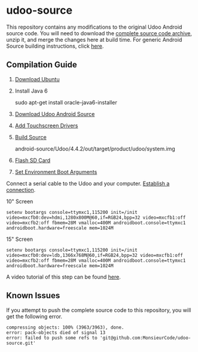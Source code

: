 # udoo-source

This repository contains any modifications to the original Udoo Android source code. 
You will need to download the [complete source code archive](http://udoo.org/download/files/Sources/), unzip it, and merge the changes here at build time. For generic Android Source building instructions, click [here](http://source.android.com/source/building.html).

## Compilation Guide

1) [Download Ubuntu](http://www.ubuntu.com/download)

2) Install Java 6

    sudo apt-get install oracle-java6-installer

3) [Download Udoo Android Source](http://udoo.org/download/files/Sources/)

4) [Add Touchscreen Drivers](http://www.chalk-elec.com/?p=2028)

5) [Build Source](http://elinux.org/UDOO_compile_Android_4.2.2_from_sources)

    android-source/Udoo/4.4.2/out/target/product/udoo/system.img

6) [Flash SD Card](http://www.tweaking4all.com/hardware/raspberry-pi/macosx-apple-pi-baker/) 

7) [Set Environment Boot Arguments](http://elinux.org/UDOO_setup_lvds_panels)

Connect a serial cable to the Udoo and your computer. [Establish a connection](http://www.udoo.org/tutorial/connecting-via-serial-cable/).

10" Screen

    setenv bootargs console=ttymxc1,115200 init=/init video=mxcfb0:dev=hdmi,1280x800M@60,if=RGB24,bpp=32 video=mxcfb1:off video=mxcfb2:off fbmem=28M vmalloc=400M androidboot.console=ttymxc1 androidboot.hardware=freescale mem=1024M

15" Screen

    setenv bootargs console=ttymxc1,115200 init=/init video=mxcfb0:dev=ldb,1366x768M@60,if=RGB24,bpp=32 video=mxcfb1:off video=mxcfb2:off fbmem=28M vmalloc=400M androidboot.console=ttymxc1 androidboot.hardware=freescale mem=1024M

A video tutorial of this step can be found [here](https://www.youtube.com/watch?v=7CYsKJ1kqsk).

## Known Issues
If you attempt to push the complete source code to this repository, you will get the following error.

    compressing objects: 100% (3963/3963), done.
    error: pack-objects died of signal 13
    error: failed to push some refs to 'git@github.com:MonsieurCode/udoo-source.git' 

